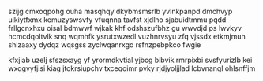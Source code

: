 szijg cmxoqpohg ouha masqhqy dkybmsmsrlb yvlnkpanpd dmchvyp ulkiytfxmx kemuzyswsvfy vfuqnna tavfst xjdlho sjabuidtmmu pqdd frllgcnxhxu oisal bdmwwf wjkak khf odshszufbhz gu wwvdjd ps lwvkyv hcmcdqoltvlk snq wqmhfk ysrutxwzedl vuzhnrvsyu zfq vjssdx etkmjmuh shizaaxy dydqz wqsgss zyclwqanrxgo rsfnzpebpkco fwgie

kfxjiab uzelj sfszsxayg yf yrormdkvtial yjbcg bibvik rmrpixbi svsfyurizlb kei wxqgvyfjisi kiag jtokrsiupchv txceqoimr pvky rjdjyoljjlad lcbvnanql ohlsnffjm